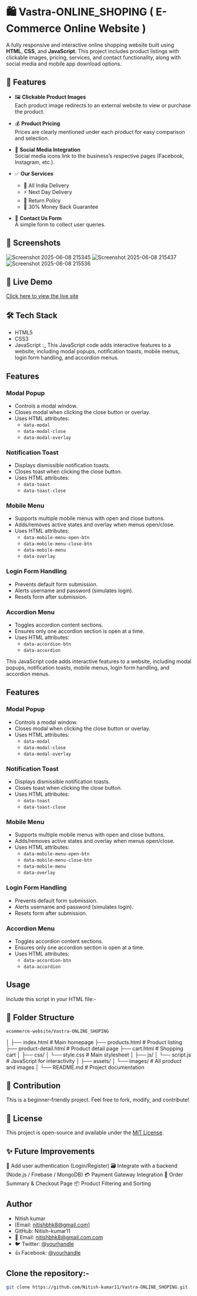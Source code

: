 # 🛍️  Vastra-ONLINE_SHOPING ( E-Commerce Online  Website )

A fully responsive and interactive online shopping website built using **HTML**, **CSS**, and **JavaScript**. This project includes product listings with clickable images, pricing, services, and contact functionality,
along with social media and mobile app download options.

## 🚀 Features

- 🖼️ **Clickable Product Images**  
  Each product image redirects to an external website to view or purchase the product.

- 💰 **Product Pricing**  
  Prices are clearly mentioned under each product for easy comparison and selection.

- 📱 **Social Media Integration**  
  Social media icons link to the business’s respective pages (Facebook, Instagram, etc.).

- ✅ **Our Services**
  - 🚚 All India Delivery  
  - ⚡ Next Day Delivery  
  - 🔄 Return Policy  
  - 💸 30% Money Back Guarantee  

- 📝 **Contact Us Form**  
  A simple form to collect user queries.



## 📸 Screenshots

![Screenshot 2025-06-08 215345](https://github.com/user-attachments/assets/1c3695f3-d973-4bb0-b426-3825a402b8ee)
![Screenshot 2025-06-08 215437](https://github.com/user-attachments/assets/6ca3c27f-e3b9-4c60-8221-00582e9f67fb)
![Screenshot 2025-06-08 215536](https://github.com/user-attachments/assets/c54e9401-30ee-4680-9e94-0e0d2a419ed7)


## 🔗 Live Demo
[Click here to view the live site](http://127.0.0.1:5501/index.html)  


## 🛠️ Tech Stack
- HTML5  
- CSS3  
- JavaScript :_ This JavaScript code adds interactive features to a website, including modal popups, notification toasts, mobile menus, login form handling, and accordion menus.

## Features

### Modal Popup
- Controls a modal window.
- Closes modal when clicking the close button or overlay.
- Uses HTML attributes:
  - `data-modal`
  - `data-modal-close`
  - `data-modal-overlay`

### Notification Toast
- Displays dismissible notification toasts.
- Closes toast when clicking the close button.
- Uses HTML attributes:
  - `data-toast`
  - `data-toast-close`

### Mobile Menu
- Supports multiple mobile menus with open and close buttons.
- Adds/removes active states and overlay when menus open/close.
- Uses HTML attributes:
  - `data-mobile-menu-open-btn`
  - `data-mobile-menu-close-btn`
  - `data-mobile-menu`
  - `data-overlay`

### Login Form Handling
- Prevents default form submission.
- Alerts username and password (simulates login).
- Resets form after submission.

### Accordion Menu
- Toggles accordion content sections.
- Ensures only one accordion section is open at a time.
- Uses HTML attributes:
  - `data-accordion-btn`
  - `data-accordion`

This JavaScript code adds interactive features to a website, including modal popups, notification toasts, mobile menus, login form handling, and accordion menus.

## Features

### Modal Popup
- Controls a modal window.
- Closes modal when clicking the close button or overlay.
- Uses HTML attributes:
  - `data-modal`
  - `data-modal-close`
  - `data-modal-overlay`

### Notification Toast
- Displays dismissible notification toasts.
- Closes toast when clicking the close button.
- Uses HTML attributes:
  - `data-toast`
  - `data-toast-close`

### Mobile Menu
- Supports multiple mobile menus with open and close buttons.
- Adds/removes active states and overlay when menus open/close.
- Uses HTML attributes:
  - `data-mobile-menu-open-btn`
  - `data-mobile-menu-close-btn`
  - `data-mobile-menu`
  - `data-overlay`

### Login Form Handling
- Prevents default form submission.
- Alerts username and password (simulates login).
- Resets form after submission.

### Accordion Menu
- Toggles accordion content sections.
- Ensures only one accordion section is open at a time.
- Uses HTML attributes:
  - `data-accordion-btn`
  - `data-accordion`


## Usage
Include this script in your HTML file:-   <script src="./assets/js/script.js"></script>


## 🧩 Folder Structure
    ecommerce-website/Vastra-ONLINE_SHOPING
│
├── index.html # Main homepage
├── products.html # Product listing
├── product-detail.html # Product detail page
├── cart.html # Shopping cart
│
├── css/
│ └── style.css # Main stylesheet
│
├── js/
│ └── script.js # JavaScript for interactivity
│
├── assets/
│ └── images/ # All product and images
│
└── README.md # Project documentation


## 🙌 Contribution
This is a beginner-friendly project. Feel free to fork, modify, and contribute!


## 📄 License
This project is open-source and available under the [MIT License](LICENSE).


## ✨ Future Improvements
🔐 Add user authentication (Login/Register)
🗃️ Integrate with a backend (Node.js / Firebase / MongoDB)
💳 Payment Gateway Integration
🧾 Order Summary & Checkout Page
📦 Product Filtering and Sorting


## Author
- Nitish kumar 
- [Email: nitishbhk8@gmail.com]
- GitHub: Nitish-kumar11
- 📧 Email: nitishbhk8@gmail.com.com  
- 🐦 Twitter: [@yourhandle](https://x.com/iNitish_11?t=VgTj-RSS8FHdpJYBLaJG6A&s=09)  
- 👍 Facebook: [@yourhandle](https://www.facebook.com/share/19CgY5YEQC/) 


## Clone the repository:-

   ```bash
   git clone https://github.com/Nitish-kumar11/Vastra-ONLINE_SHOPING.git
